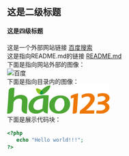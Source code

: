 ## 这是二级标题
#### 这是四级标题
这是一个外部网站链接 [百度搜索](https://www.baidu.com)  
这是指向README.md的链接 [README.md](https://github.com/soul-of-winter/Test/blob/main/README.md)  
下面是指向网站外部的图像：  
![百度](https://www.baidu.com/img/PCtm_d9c8750bed0b3c7d089fa7d55720d6cf.png)  
下面是指向目录内的图像：  
![hao123](./hao123.png)  
下面是展示代码块：  
```php
<?php
   echo "Hello world!!!";
?>
```
